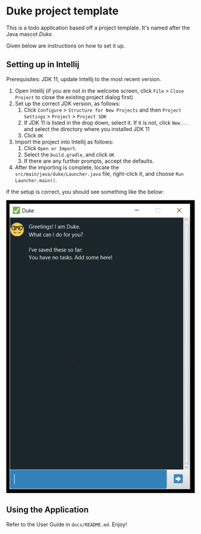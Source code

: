 # Duke project template

This is a todo application based off a project template. It's named after the Java mascot _Duke_. 

Given below are instructions on how to set it up.

## Setting up in Intellij

Prerequisites: JDK 11, update Intellij to the most recent version.

1. Open Intellij (if you are not in the welcome screen, click `File` > `Close Project` to close the existing project dialog first)
1. Set up the correct JDK version, as follows:
   1. Click `Configure` > `Structure for New Projects` and then `Project Settings` > `Project` > `Project SDK`
   1. If JDK 11 is listed in the drop down, select it. If it is not, click `New...` and select the directory where you installed JDK 11
   1. Click `OK`
1. Import the project into Intellij as follows:
   1. Click `Open or Import`.
   1. Select the `build.gradle`, and click `OK`
   1. If there are any further prompts, accept the defaults.
1. After the importing is complete, locate the `src/main/java/duke/Launcher.java` file, right-click it, and choose `Run Launcher.main()`. 

If the setup is correct, you should see something like the below:

![Startup image](./docs/Startup.PNG)

## Using the Application

Refer to the User Guide in `docs/README.md`. Enjoy!